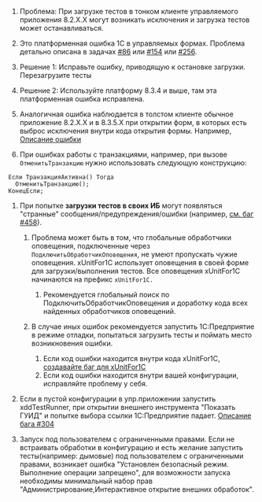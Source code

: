 1. Проблема: При загрузке тестов в тонком клиенте управляемого приложения 8.2.Х.Х могут возникать исключения и загрузка тестов может останавливаться.
  1. Это платформенная ошибка 1С в управляемых формах. Проблема детально описана в задачах [#86](https://github.com/xDrivenDevelopment/xUnitFor1C/issues/86) или [#154](https://github.com/xDrivenDevelopment/xUnitFor1C/issues/154) или [#256](https://github.com/xDrivenDevelopment/xUnitFor1C/issues/256).
  1. Решение 1: Исправьте ошибку, приводящую к остановке загрузки. Перезагрузите тесты
  1. Решение 2: Используйте платформу 8.3.4 и выше, там эта платформенная ошибка исправлена.

1. Аналогичная ошибка наблюдается в толстом клиенте обычное приложение 8.2.Х.Х и в 8.3.5.Х при открытии форм, в которых есть выброс исключения внутри кода открытия формы. Например, [Описание ошибки](http://xdd.silverbulleters.org/t/kak-pojmat-padenie-v-pri-otkrytii-formy/111/6)

1. При ошибках работы с транзакциями, например, при вызове `ОтменитьТранзакцию` нужно использовать следующую конструкцию:
```
Если ТранзакцияАктивна() Тогда
  ОтменитьТранзакцию();
КонецЕсли;
```

1. При попытке **загрузки тестов в своих ИБ** могут появляться "странные" сообщения/предупреждения/ошибки (например, [см. баг #458](https://github.com/xDrivenDevelopment/xUnitFor1C/issues/)). 
    1. Проблема может быть в том, что глобальные обработчики оповещения, подключенные через `ПодключитьОбработчикОповещения`, не умеют пропускать чужие оповещения. xUnitFor1C использует оповещения в своей форме для загрузки/выполнения тестов. Все оповещения xUnitFor1C начинаются на префикс `xUnitFor1C.` 

        1. Рекомендуется глобальный поиск по ПодключитьОбработчикОповещения и доработку кода всех найденных обработчиков оповещений.

    1. В случае иных ошибок рекомендуется запустить 1С:Предприятие в режиме отладки, попытаться загрузить тесты и поймать место возникновения ошибки. 
        1. Если код ошибки находится внутри кода xUnitFor1C, [создавайте баг для xUnitFor1C](https://github.com/xDrivenDevelopment/xUnitFor1C/issues/new)
        1. Если код ошибки находится внутри вашей конфигурации, исправляйте проблему у себя. 


1. Если в пустой конфигурации в упр.приложении запустить xddTestRunner, при открытии внешнего инструмента "Показать ГУИД" и попытке выбора ссылки 1С:Предприятие падает. [Описание бага #304](https://github.com/xDrivenDevelopment/xUnitFor1C/issues/304)

1. Запуск под пользователем с ограниченными правами.
Если не встраивать обработки в конфигурацию и есть желание запустить тесты(например: дымовые) под пользователем с ограниченными правами, возникает ошибка "Установлен безопасный режим. Выполнение операции запрещено", для возможности запуска необходимы минимальный набор прав "Администрирование,Интерактивное открытие внешних обработок". 
